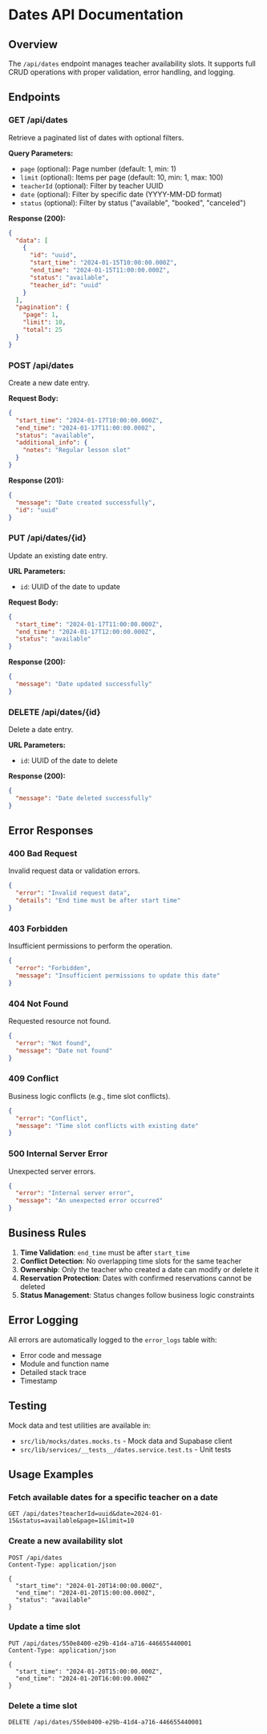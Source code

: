 # Dates API Documentation

## Overview
The `/api/dates` endpoint manages teacher availability slots. It supports full CRUD operations with proper validation, error handling, and logging.

## Endpoints

### GET /api/dates
Retrieve a paginated list of dates with optional filters.

**Query Parameters:**
- `page` (optional): Page number (default: 1, min: 1)
- `limit` (optional): Items per page (default: 10, min: 1, max: 100)
- `teacherId` (optional): Filter by teacher UUID
- `date` (optional): Filter by specific date (YYYY-MM-DD format)
- `status` (optional): Filter by status ("available", "booked", "canceled")

**Response (200):**
```json
{
  "data": [
    {
      "id": "uuid",
      "start_time": "2024-01-15T10:00:00.000Z",
      "end_time": "2024-01-15T11:00:00.000Z",
      "status": "available",
      "teacher_id": "uuid"
    }
  ],
  "pagination": {
    "page": 1,
    "limit": 10,
    "total": 25
  }
}
```

### POST /api/dates
Create a new date entry.

**Request Body:**
```json
{
  "start_time": "2024-01-17T10:00:00.000Z",
  "end_time": "2024-01-17T11:00:00.000Z",
  "status": "available",
  "additional_info": {
    "notes": "Regular lesson slot"
  }
}
```

**Response (201):**
```json
{
  "message": "Date created successfully",
  "id": "uuid"
}
```

### PUT /api/dates/{id}
Update an existing date entry.

**URL Parameters:**
- `id`: UUID of the date to update

**Request Body:**
```json
{
  "start_time": "2024-01-17T11:00:00.000Z",
  "end_time": "2024-01-17T12:00:00.000Z",
  "status": "available"
}
```

**Response (200):**
```json
{
  "message": "Date updated successfully"
}
```

### DELETE /api/dates/{id}
Delete a date entry.

**URL Parameters:**
- `id`: UUID of the date to delete

**Response (200):**
```json
{
  "message": "Date deleted successfully"
}
```

## Error Responses

### 400 Bad Request
Invalid request data or validation errors.
```json
{
  "error": "Invalid request data",
  "details": "End time must be after start time"
}
```

### 403 Forbidden
Insufficient permissions to perform the operation.
```json
{
  "error": "Forbidden",
  "message": "Insufficient permissions to update this date"
}
```

### 404 Not Found
Requested resource not found.
```json
{
  "error": "Not found",
  "message": "Date not found"
}
```

### 409 Conflict
Business logic conflicts (e.g., time slot conflicts).
```json
{
  "error": "Conflict",
  "message": "Time slot conflicts with existing date"
}
```

### 500 Internal Server Error
Unexpected server errors.
```json
{
  "error": "Internal server error",
  "message": "An unexpected error occurred"
}
```

## Business Rules

1. **Time Validation**: `end_time` must be after `start_time`
2. **Conflict Detection**: No overlapping time slots for the same teacher
3. **Ownership**: Only the teacher who created a date can modify or delete it
4. **Reservation Protection**: Dates with confirmed reservations cannot be deleted
5. **Status Management**: Status changes follow business logic constraints

## Error Logging

All errors are automatically logged to the `error_logs` table with:
- Error code and message
- Module and function name
- Detailed stack trace
- Timestamp

## Testing

Mock data and test utilities are available in:
- `src/lib/mocks/dates.mocks.ts` - Mock data and Supabase client
- `src/lib/services/__tests__/dates.service.test.ts` - Unit tests

## Usage Examples

### Fetch available dates for a specific teacher on a date
```
GET /api/dates?teacherId=uuid&date=2024-01-15&status=available&page=1&limit=10
```

### Create a new availability slot
```
POST /api/dates
Content-Type: application/json

{
  "start_time": "2024-01-20T14:00:00.000Z",
  "end_time": "2024-01-20T15:00:00.000Z",
  "status": "available"
}
```

### Update a time slot
```
PUT /api/dates/550e8400-e29b-41d4-a716-446655440001
Content-Type: application/json

{
  "start_time": "2024-01-20T15:00:00.000Z",
  "end_time": "2024-01-20T16:00:00.000Z"
}
```

### Delete a time slot
```
DELETE /api/dates/550e8400-e29b-41d4-a716-446655440001
```
